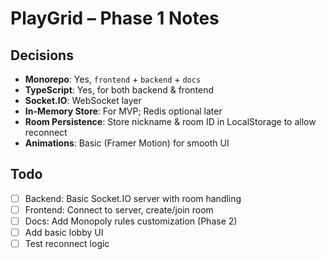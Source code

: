# PlayGrid – Phase 1 Notes

## Decisions

- **Monorepo**: Yes, `frontend` + `backend` + `docs`
- **TypeScript**: Yes, for both backend & frontend
- **Socket.IO**: WebSocket layer
- **In-Memory Store**: For MVP; Redis optional later
- **Room Persistence**: Store nickname & room ID in LocalStorage to allow reconnect
- **Animations**: Basic (Framer Motion) for smooth UI

## Todo

- [ ] Backend: Basic Socket.IO server with room handling
- [ ] Frontend: Connect to server, create/join room
- [ ] Docs: Add Monopoly rules customization (Phase 2)
- [ ] Add basic lobby UI
- [ ] Test reconnect logic
